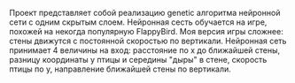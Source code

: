 Проект представляет собой реализацию genetic алгоритма нейронной сети с одним скрытым слоем. Нейронная сесть обучается на игре, похожей на некогда популярную FlappyBird. Моя версия игры сложнее:
стены движутся с постоянной скоростью по вертикали. Нейронная сеть принимает 4 величины на вход: расстояние по x до ближайшей стены, разницу координаты y птицы и середины "дыры" в стене, скорость птицы по y, направление ближайшей стены по вертикали.

